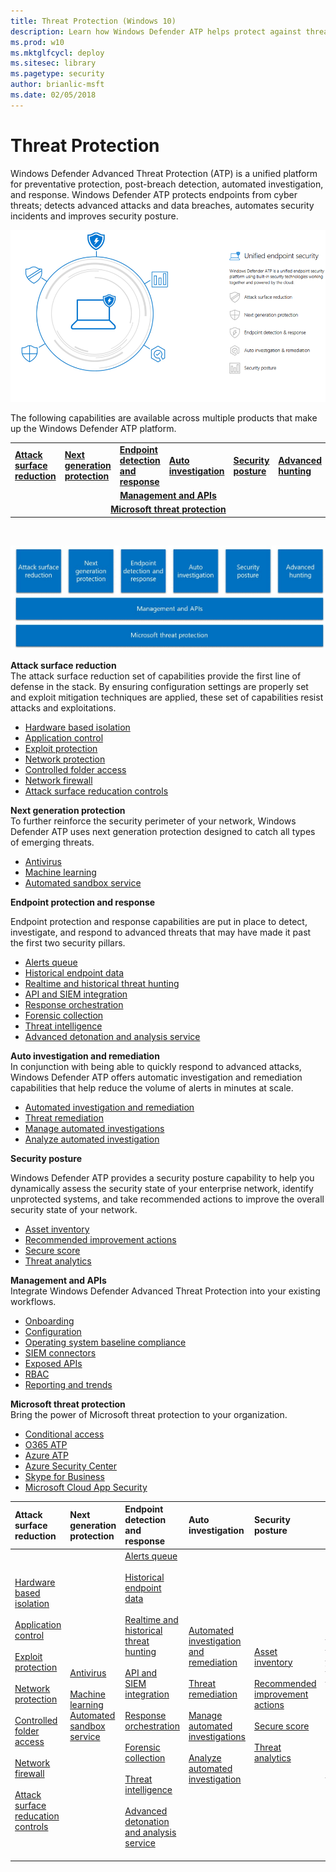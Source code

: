```yaml
---
title: Threat Protection (Windows 10)
description: Learn how Windows Defender ATP helps protect against threats.
ms.prod: w10
ms.mktglfcycl: deploy
ms.sitesec: library
ms.pagetype: security
author: brianlic-msft
ms.date: 02/05/2018
---
```


# Threat Protection
Windows Defender Advanced Threat Protection (ATP) is a unified platform for preventative protection, post-breach detection, automated investigation, and response. Windows Defender ATP protects endpoints from cyber threats; detects advanced attacks and data breaches, automates security incidents and improves security posture.

![Windows Defender ATP components](images/wdatp-pillars2.png)

The following capabilities are available across multiple products that make up the Windows Defender ATP platform. 

<table>
<tr style="text-align:left;">
<td><a href="#asr"><b>Attack surface reduction</b></a></td>
<td><a href="#ngp"><b>Next generation protection</b></a></td>
<td><a href="#edr"><b>Endpoint detection and response</b></a></td>
<td><a href="#ai"><b>Auto investigation</b></a></td>
<td><a href="#sp"><b>Security posture</b></a></td>
<td><a href="#ah"><b>Advanced hunting</b></a></td>
</tr>
<tr style="text-align:center;">
<td align="center" style="width:25%; border:1;" colspan="6">
<a href="#apis"><b>Management and APIs</a></b></td>
</tr>
<tr style="text-align:center;">
<td align="center" style="width:25%; border:1;" colspan="6"><a href="mtp"><b>Microsoft threat protection</a></b></td>
</tr>
</table>
<br>


![Windows Defender ATP platform](images/WDATP_pillars3.jpg)


<a name="asr"></a>

**Attack surface reduction**<br>
The attack surface reduction set of capabilities provide the first line of defense in the stack. By ensuring configuration settings are properly set and exploit mitigation techniques are applied, these set of capabilities resist attacks and exploitations. 

- [Hardware based isolation](https://docs.microsoft.com/en-us/windows/security/threat-protection/windows-defender-application-guard/wd-app-guard-overview) 
- [Application control](https://docs.microsoft.com/windows/security/threat-protection/windows-defender-application-control/windows-defender-application-control)
- [Exploit protection](https://docs.microsoft.com/windows/security/threat-protection/windows-defender-exploit-guard/windows-defender-exploit-guard)
- [Network protection](https://docs.microsoft.com/windows/security/threat-protection/windows-defender-exploit-guard/network-protection-exploit-guard)
- [Controlled folder access](https://docs.microsoft.com/windows/security/threat-protection/windows-defender-exploit-guard/controlled-folders-exploit-guard)
- [Network firewall](https://docs.microsoft.com/en-us/windows/security/identity-protection/windows-firewall/windows-firewall-with-advanced-security)
- [Attack surface reducation controls](https://docs.microsoft.com/en-us/windows/security/threat-protection/windows-defender-exploit-guard/attack-surface-reduction-exploit-guard)

<a name="ngp"></a>

**Next generation protection**<br>
To further reinforce the security perimeter of your network, Windows Defender ATP uses next generation protection designed to catch all types of emerging threats.

- [Antivirus](https://docs.microsoft.com/windows/security/threat-protection/windows-defender-antivirus/windows-defender-antivirus-in-windows-10) 
- [Machine learning](https://docs.microsoft.com/windows/security/threat-protection/windows-defender-antivirus/utilize-microsoft-cloud-protection-windows-defender-antivirus) 
- [Automated sandbox service](https://docs.microsoft.com/en-us/windows/security/threat-protection/windows-defender-antivirus/configure-block-at-first-sight-windows-defender-antivirus)


<a name="edr"></a>

**Endpoint protection and response**<br>

Endpoint protection and response capabilities are put in place to detect, investigate, and respond to advanced threats that may have made it past the first two security pillars. 

- [Alerts queue](https://docs.microsoft.com/en-us/windows/security/threat-protection/windows-defender-atp/alerts-queue-windows-defender-advanced-threat-protection)
- [Historical endpoint data](https://docs.microsoft.com/windows/security/threat-protection/windows-defender-atp/investigate-machines-windows-defender-advanced-threat-protection#machine-timeline)
- [Realtime and historical threat hunting](https://docs.microsoft.com/windows/security/threat-protection/windows-defender-atp/advanced-hunting-windows-defender-advanced-threat-protection)
- [API and SIEM integration](https://docs.microsoft.com/en-us/windows/security/threat-protection/windows-defender-atp/configure-siem-windows-defender-advanced-threat-protection)
- [Response orchestration](https://docs.microsoft.com/windows/security/threat-protection/windows-defender-atp/response-actions-windows-defender-advanced-threat-protection)
- [Forensic collection](https://docs.microsoft.com/windows/security/threat-protection/windows-defender-atp/respond-machine-alerts-windows-defender-advanced-threat-protection#collect-investigation-package-from-machines)
- [Threat intelligence](https://docs.microsoft.com/windows/security/threat-protection/windows-defender-atp/threat-indicator-concepts-windows-defender-advanced-threat-protection)
- [Advanced detonation and analysis service](https://docs.microsoft.com/en-us/windows/security/threat-protection/windows-defender-atp/respond-file-alerts-windows-defender-advanced-threat-protection#deep-analysis)

<a name="ai"></a>

**Auto investigation and remediation**<br>
In conjunction with being able to quickly respond to advanced attacks, Windows Defender ATP offers automatic investigation and remediation capabilities that help reduce the volume of alerts in minutes at scale. 

- [Automated investigation and remediation](https://docs.microsoft.com/en-us/windows/security/threat-protection/windows-defender-atp/automated-investigations-windows-defender-advanced-threat-protection)
- [Threat remediation](https://docs.microsoft.com/en-us/windows/security/threat-protection/windows-defender-atp/automated-investigations-windows-defender-advanced-threat-protection#how-threats-are-remediated)
- [Manage automated investigations](https://docs.microsoft.com/en-us/windows/security/threat-protection/windows-defender-atp/automated-investigations-windows-defender-advanced-threat-protection#manage-automated-investigations)
- [Analyze automated investigation](https://docs.microsoft.com/en-us/windows/security/threat-protection/windows-defender-atp/automated-investigations-windows-defender-advanced-threat-protection#analyze-automated-investigations)

<a name="sp"></a>

**Security posture**<br>

Windows Defender ATP provides a security posture capability to help you dynamically assess the security state of your enterprise network, identify unprotected systems, and take recommended actions to improve the overall security state of your network.
- [Asset inventory](https://docs.microsoft.com/windows/security/threat-protection/windows-defender-atp/secure-score-dashboard-windows-defender-advanced-threat-protection)
- [Recommended improvement actions](https://docs.microsoft.com/windows/security/threat-protection/windows-defender-atp/secure-score-dashboard-windows-defender-advanced-threat-protection)
- [Secure score](https://docs.microsoft.com/windows/security/threat-protection/windows-defender-atp/secure-score-dashboard-windows-defender-advanced-threat-protection)
- [Threat analytics](https://docs.microsoft.com/windows/security/threat-protection/windows-defender-atp/threat-analytics-dashboard-windows-defender-advanced-threat-protection)

<a name="apis"></a>

**Management and APIs**<br>
Integrate Windows Defender Advanced Threat Protection into your existing workflows.
- [Onboarding](https://docs.microsoft.com/en-us/windows/security/threat-protection/windows-defender-atp/onboard-configure-windows-defender-advanced-threat-protection)
- [Configuration](https://docs.microsoft.com/en-us/windows/security/threat-protection/windows-defender-atp/preferences-setup-windows-defender-advanced-threat-protection)
- [Operating system baseline compliance](https://docs.microsoft.com/windows/security/threat-protection/windows-defender-atp/secure-score-dashboard-windows-defender-advanced-threat-protection)
- [SIEM connectors](https://docs.microsoft.com/en-us/windows/security/threat-protection/windows-defender-atp/configure-siem-windows-defender-advanced-threat-protection) 
- [Exposed APIs](https://docs.microsoft.com/en-us/windows/security/threat-protection/windows-defender-atp/exposed-apis-windows-defender-advanced-threat-protection)
- [RBAC](https://docs.microsoft.com/en-us/windows/security/threat-protection/windows-defender-atp/rbac-windows-defender-advanced-threat-protection)
- [Reporting and trends](https://docs.microsoft.com/windows/security/threat-protection/windows-defender-atp/powerbi-reports-windows-defender-advanced-threat-protection)

<a name="mtp"></a>

**Microsoft threat protection** <br>
Bring the power of Microsoft threat protection to your organization.
- [Conditional access](https://docs.microsoft.com/en-us/windows/security/threat-protection/windows-defender-atp/conditional-access-windows-defender-advanced-threat-protection)
- [O365 ATP](/windows-defender-atp/threat-protection-/windows-defender-atp/threat-protection-integration.md)
- [Azure ATP](/windows-defender-atp/threat-protection-/windows-defender-atp/threat-protection-integration.md)
- [Azure Security Center](/windows-defender-atp/threat-protection-/windows-defender-atp/threat-protection-integration.md)
- [Skype for Business](/windows-defender-atp/threat-protection-/windows-defender-atp/threat-protection-integration.md) 
- [Microsoft Cloud App Security](/windows-defender-atp/threat-protection-/windows-defender-atp/threat-protection-integration.md)

Attack surface reduction | Next generation protection | Endpoint detection and response | Auto investigation | Security posture | Advanced hunting | Management and APIs | Microsoft threat protection
:---|:---|:---|:---|:---|:---|:---|:---
[Hardware based isolation](https://docs.microsoft.com/en-us/windows/security/threat-protection/windows-defender-application-guard/wd-app-guard-overview)<br><br> [Application control](https://docs.microsoft.com/windows/security/threat-protection/windows-defender-application-control/windows-defender-application-control)<br><br> [Exploit protection](https://docs.microsoft.com/windows/security/threat-protection/windows-defender-exploit-guard/windows-defender-exploit-guard)<br><br> [Network protection](https://docs.microsoft.com/windows/security/threat-protection/windows-defender-exploit-guard/network-protection-exploit-guard)<br> <br>[Controlled folder access](https://docs.microsoft.com/windows/security/threat-protection/windows-defender-exploit-guard/controlled-folders-exploit-guard)<br><br>[Network firewall](https://docs.microsoft.com/en-us/windows/security/identity-protection/windows-firewall/windows-firewall-with-advanced-security)<br><br>[Attack surface reducation controls](https://docs.microsoft.com/en-us/windows/security/threat-protection/windows-defender-exploit-guard/attack-surface-reduction-exploit-guard)| [Antivirus](https://docs.microsoft.com/windows/security/threat-protection/windows-defender-antivirus/windows-defender-antivirus-in-windows-10)<br><br> [Machine learning](https://docs.microsoft.com/windows/security/threat-protection/windows-defender-antivirus/utilize-microsoft-cloud-protection-windows-defender-antivirus) [Automated sandbox service](https://docs.microsoft.com/en-us/windows/security/threat-protection/windows-defender-antivirus/configure-block-at-first-sight-windows-defender-antivirus)| [Alerts queue](https://docs.microsoft.com/en-us/windows/security/threat-protection/windows-defender-atp/alerts-queue-windows-defender-advanced-threat-protection)<br><br> [Historical endpoint data](https://docs.microsoft.com/windows/security/threat-protection/windows-defender-atp/investigate-machines-windows-defender-advanced-threat-protection#machine-timeline)<br><br>[Realtime and historical threat hunting](https://docs.microsoft.com/windows/security/threat-protection/windows-defender-atp/advanced-hunting-windows-defender-advanced-threat-protection)<br><br>[API and SIEM integration](https://docs.microsoft.com/en-us/windows/security/threat-protection/windows-defender-atp/configure-siem-windows-defender-advanced-threat-protection)<br><br>[Response orchestration](https://docs.microsoft.com/windows/security/threat-protection/windows-defender-atp/response-actions-windows-defender-advanced-threat-protection)<br><br>[Forensic collection](https://docs.microsoft.com/windows/security/threat-protection/windows-defender-atp/respond-machine-alerts-windows-defender-advanced-threat-protection#collect-investigation-package-from-machines)<br><br>[Threat intelligence](https://docs.microsoft.com/windows/security/threat-protection/windows-defender-atp/threat-indicator-concepts-windows-defender-advanced-threat-protection)<br><br>[Advanced detonation and analysis service](https://docs.microsoft.com/en-us/windows/security/threat-protection/windows-defender-atp/respond-file-alerts-windows-defender-advanced-threat-protection#deep-analysis)<br><br>| [Automated investigation and remediation](https://docs.microsoft.com/en-us/windows/security/threat-protection/windows-defender-atp/automated-investigations-windows-defender-advanced-threat-protection)<br><br>[Threat remediation](https://docs.microsoft.com/en-us/windows/security/threat-protection/windows-defender-atp/automated-investigations-windows-defender-advanced-threat-protection#how-threats-are-remediated)<br><br>[Manage automated investigations](https://docs.microsoft.com/en-us/windows/security/threat-protection/windows-defender-atp/automated-investigations-windows-defender-advanced-threat-protection#manage-automated-investigations)<br><br>[Analyze automated investigation](https://docs.microsoft.com/en-us/windows/security/threat-protection/windows-defender-atp/automated-investigations-windows-defender-advanced-threat-protection#analyze-automated-investigations)|[Asset inventory](https://docs.microsoft.com/windows/security/threat-protection/windows-defender-atp/secure-score-dashboard-windows-defender-advanced-threat-protection)<br><br>[Recommended improvement actions](https://docs.microsoft.com/windows/security/threat-protection/windows-defender-atp/secure-score-dashboard-windows-defender-advanced-threat-protection)<br><br>[Secure score](https://docs.microsoft.com/windows/security/threat-protection/windows-defender-atp/secure-score-dashboard-windows-defender-advanced-threat-protection)<br><br>[Threat analytics](https://docs.microsoft.com/windows/security/threat-protection/windows-defender-atp/threat-analytics-dashboard-windows-defender-advanced-threat-protection)| [Realtime and historical threat hunting](https://docs.microsoft.com/windows/security/threat-protection/windows-defender-atp/advanced-hunting-windows-defender-advanced-threat-protection)<br><br>Scheduled queries <br><br> Scheduled queries (Github) <br><br> [Custom TI](https://docs.microsoft.com/en-us/windows/security/threat-protection/windows-defender-atp/use-custom-ti-windows-defender-advanced-threat-protection) | [Onboarding](https://docs.microsoft.com/en-us/windows/security/threat-protection/windows-defender-atp/onboard-configure-windows-defender-advanced-threat-protection)<br><br> [Configuration](https://docs.microsoft.com/en-us/windows/security/threat-protection/windows-defender-atp/preferences-setup-windows-defender-advanced-threat-protection)<br><br> [Operating system baseline compliance](https://docs.microsoft.com/windows/security/threat-protection/windows-defender-atp/secure-score-dashboard-windows-defender-advanced-threat-protection)<br><br>[SIEM connectors](https://docs.microsoft.com/en-us/windows/security/threat-protection/windows-defender-atp/configure-siem-windows-defender-advanced-threat-protection)<br><br>[Exposed APIs](https://docs.microsoft.com/en-us/windows/security/threat-protection/windows-defender-atp/exposed-apis-windows-defender-advanced-threat-protection)<br><br>[RBAC](https://docs.microsoft.com/en-us/windows/security/threat-protection/windows-defender-atp/rbac-windows-defender-advanced-threat-protection)<br><br>[Reportin and trends](https://docs.microsoft.com/windows/security/threat-protection/windows-defender-atp/powerbi-reports-windows-defender-advanced-threat-protection)| [Conditional access](https://docs.microsoft.com/en-us/windows/security/threat-protection/windows-defender-atp/conditional-access-windows-defender-advanced-threat-protection)<br><br>[O365 ATP](/windows-defender-atp/threat-protection-integration.md)<br><br>[Azure ATP](/windows-defender-atp/threat-protection-integration.md)<br><br>[Azure Security Center](/windows-defender-atp/threat-protection-integration.md)<br><br>[Skype for Business](/windows-defender-atp/threat-protection-integration.md)<br><br>[Microsoft Cloud App Security](/windows-defender-atp/threat-protection-integration.md)








